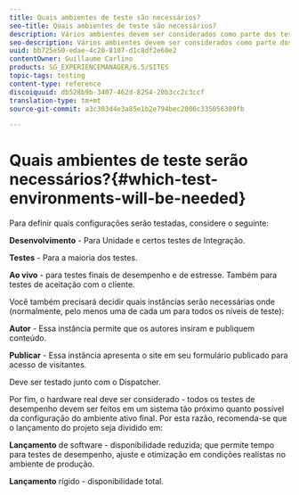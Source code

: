 ```yaml
---
title: Quais ambientes de teste são necessários?
seo-title: Quais ambientes de teste são necessários?
description: Vários ambientes devem ser considerados como parte dos testes
seo-description: Vários ambientes devem ser considerados como parte dos testes
uuid: bb725e50-edae-4c20-8107-d1c8df2e60e2
contentOwner: Guillaume Carlino
products: SG_EXPERIENCEMANAGER/6.5/SITES
topic-tags: testing
content-type: reference
discoiquuid: db528b9b-3407-462d-8254-20b3cc2c3ccf
translation-type: tm+mt
source-git-commit: a3c303d4e3a85e1b2e794bec2006c335056309fb

---
```



# Quais ambientes de teste serão necessários?{#which-test-environments-will-be-needed}

Para definir quais configurações serão testadas, considere o seguinte:

**Desenvolvimento** - Para Unidade e certos testes de Integração.

**Testes** - Para a maioria dos testes.

**Ao vivo** - para testes finais de desempenho e de estresse. Também para testes de aceitação com o cliente.

Você também precisará decidir quais instâncias serão necessárias onde (normalmente, pelo menos uma de cada um para todos os níveis de teste):

**Autor** - Essa instância permite que os autores insiram e publiquem conteúdo.

**Publicar** - Essa instância apresenta o site em seu formulário publicado para acesso de visitantes.

Deve ser testado junto com o Dispatcher.

Por fim, o hardware real deve ser considerado - todos os testes de desempenho devem ser feitos em um sistema tão próximo quanto possível da configuração do ambiente ativo final. Por esta razão, recomenda-se que o lançamento do projeto seja dividido em:

**Lançamento** de software - disponibilidade reduzida; que permite tempo para testes de desempenho, ajuste e otimização em condições realistas no ambiente de produção.

**Lançamento** rígido - disponibilidade total.
